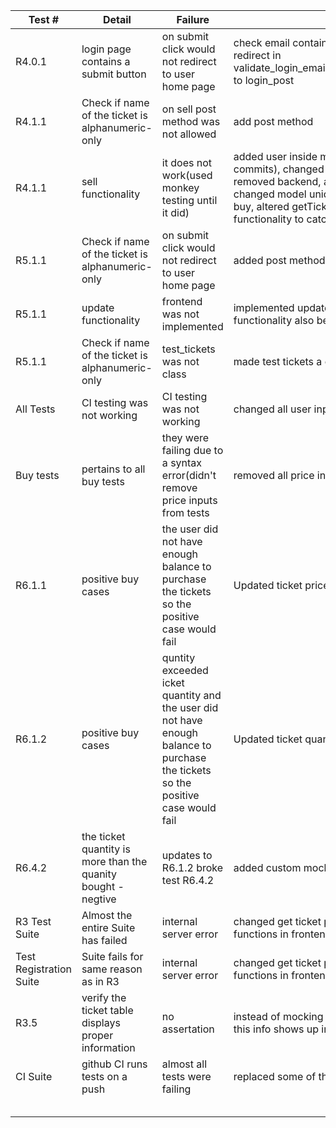 | Test #                  | Detail                                                        | Failure                                                                                                                            | Fix                                                                                                                                                                                                                                                                                                                   |
|-------------------------|---------------------------------------------------------------|------------------------------------------------------------------------------------------------------------------------------------|-----------------------------------------------------------------------------------------------------------------------------------------------------------------------------------------------------------------------------------------------------------------------------------------------------------------------|
| R4.0.1                  | login page contains a submit button                           | on submit click would not redirect to user home page                                                                               | check email contained the redirect bytes. Moved the redirect in   validate_login_email(check_email=validate_login_email()) to login_post                                                                                                                                                                              |
| R4.1.1                  | Check if name of the ticket is alphanumeric-only              | on sell post method was not allowed                                                                                                |   add post method                                                                                                                                                                                                                                                                                                     |
| R4.1.1                  | sell functionality                                            | it does not work(used monkey testing until it did)                                                                                 | added user inside method, altered html(detail in commits), changed ticket   information backend and removed backend, altered some of the return render,   changed model uniqueness to align with functionality of buy, altered   getTicket, fixed error checking and added functionality to catch uniqueness   errors |
| R5.1.1                  | Check if name of the ticket is alphanumeric-only              | on submit click would not redirect to user home page                                                                               | added post method                                                                                                                                                                                                                                                                                                     |
| R5.1.1                  | update functionality                                          | frontend was not implemented                                                                                                       | implemented update functionality, implemeneted buy functionality also   because that didn't exist                                                                                                                                                                                                                     |
| R5.1.1                  | Check if name of the ticket is alphanumeric-only              | test_tickets was not class                                                                                                         | made test tickets a class                                                                                                                                                                                                                                                                                             |
| All Tests               | CI testing was not working                                    | CI testing was not working                                                                                                         | changed all user inputs to strings                                                                                                                                                                                                                                                                                    |
| Buy tests               | pertains to all buy tests                                     | they were failing due to a syntax error(didn't remove price inputs from   tests                                                    | removed all price inputs from tests                                                                                                                                                                                                                                                                                   |
| R6.1.1                  | positive buy cases                                            | the user did not have enough balance to purchase the tickets so the   positive case would fail                                     | Updated ticket price                                                                                                                                                                                                                                                                                                  |
| R6.1.2                  | positive buy cases                                            | quntity exceeded icket quantity and the user did not have enough balance   to purchase the tickets so the positive case would fail | Updated ticket quantity, updated ticket price                                                                                                                                                                                                                                                                         |
| R6.4.2                  | the ticket quantity is more than the quanity bought - negtive | updates to R6.1.2 broke test R6.4.2                                                                                                | added custom mock ticket for test                                                                                                                                                                                                                                                                                     |
| R3 Test Suite           | Almost the entire Suite has failed                            | internal server error                                                                                                              | changed get ticket patches, altered password checking functions in   frontend                                                                                                                                                                                                                                         |
| Test Registration Suite | Suite fails for same reason as in R3                          | internal server error                                                                                                              | changed get ticket patches, altered password checking functions in   frontend                                                                                                                                                                                                                                         |
| R3.5                    | verify the ticket table displays proper information           | no assertation                                                                                                                     | instead of mocking enters new ticket info and verifies this info shows up   in the table                                                                                                                                                                                                                              |
| CI Suite                | github CI runs tests on a push                                | almost all tests were failing                                                                                                      | replaced some of the test inputs from ints to strings                                                                                                                                                                                                                                                                 |
|                         |                                                               |                                                                                                                                    |                                                                                                                                                                                                                                                                                                                       |
|                         |                                                               |                                                                                                                                    |                                                                                                                                                                                                                                                                                                                       |
|                         |                                                               |                                                                                                                                    |                                                                                                                                                                                                                                                                                                                       |
|                         |                                                               |                                                                                                                                    |                                                                                                                                                                                                                                                                                                                       |
|                         |                                                               |                                                                                                                                    |                                                                                                                                                                                                                                                                                                                       |
